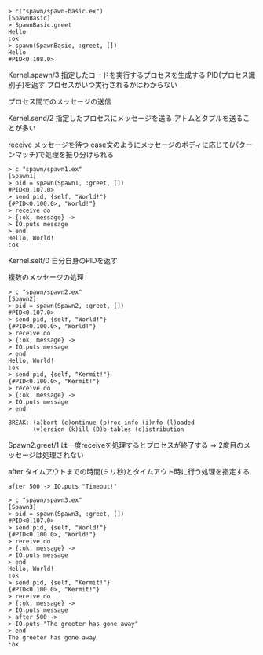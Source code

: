 ```
> c("spawn/spawn-basic.ex")
[SpawnBasic]
> SpawnBasic.greet
Hello
:ok
> spawn(SpawnBasic, :greet, [])
Hello
#PID<0.108.0>
```

Kernel.spawn/3
指定したコードを実行するプロセスを生成する
PID(プロセス識別子)を返す
プロセスがいつ実行されるかはわからない

プロセス間でのメッセージの送信

Kernel.send/2
指定したプロセスにメッセージを送る
アトムとタプルを送ることが多い

receive
メッセージを待つ
case文のようにメッセージのボディに応じて(パターンマッチ)で処理を振り分けられる

```
> c "spawn/spawn1.ex"
[Spawn1]
> pid = spawn(Spawn1, :greet, [])
#PID<0.107.0>
> send pid, {self, "World!"}
{#PID<0.100.0>, "World!"}
> receive do
> {:ok, message} ->
> IO.puts message
> end
Hello, World!
:ok
```

Kernel.self/0
自分自身のPIDを返す

複数のメッセージの処理

```
> c "spawn/spawn2.ex"
[Spawn2]
> pid = spawn(Spawn2, :greet, [])
#PID<0.107.0>
> send pid, {self, "World!"}
{#PID<0.100.0>, "World!"}
> receive do
> {:ok, message} ->
> IO.puts message
> end
Hello, World!
:ok
> send pid, {self, "Kermit!"}
{#PID<0.100.0>, "Kermit!"}
> receive do
> {:ok, message} ->
> IO.puts message
> end

BREAK: (a)bort (c)ontinue (p)roc info (i)nfo (l)oaded
       (v)ersion (k)ill (D)b-tables (d)istribution
```

Spawn2.greet/1 は一度receiveを処理するとプロセスが終了する
=>
2度目のメッセージは処理されない

after
タイムアウトまでの時間(ミリ秒)とタイムアウト時に行う処理を指定する

```
after 500 -> IO.puts "Timeout!"
```

```
> c "spawn/spawn3.ex"
[Spawn3]
> pid = spawn(Spawn3, :greet, [])
#PID<0.107.0>
> send pid, {self, "World!"}
{#PID<0.100.0>, "World!"}
> receive do
> {:ok, message} ->
> IO.puts message
> end
Hello, World!
:ok
> send pid, {self, "Kermit!"}
{#PID<0.100.0>, "Kermit!"}
> receive do
> {:ok, message} ->
> IO.puts message
> after 500 ->
> IO.puts "The greeter has gone away"
> end
The greeter has gone away
:ok
```

